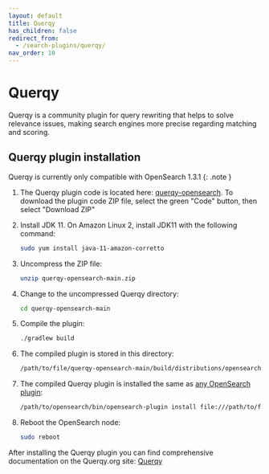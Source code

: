 ```yaml
---
layout: default
title: Querqy
has_children: false
redirect_from:
  - /search-plugins/querqy/
nav_order: 10
---
```


# Querqy

Querqy is a community plugin for query rewriting that helps to solve relevance issues, making search engines more precise regarding matching and scoring.

## Querqy plugin installation

Querqy is currently only compatible with OpenSearch 1.3.1
{: .note }

1. The Querqy plugin code is located here: [querqy-opensearch](https://github.com/querqy/querqy-opensearch). To download the plugin code ZIP file, select the green "Code" button, then select "Download ZIP"

1. Install JDK 11. On Amazon Linux 2, install JDK11 with the following command:

   ```bash
   sudo yum install java-11-amazon-corretto
   ```

1. Uncompress the ZIP file:

   ```bash
   unzip querqy-opensearch-main.zip
   ```

1. Change to the uncompressed Querqy directory:

   ```bash
   cd querqy-opensearch-main
   ```

1. Compile the plugin: 

   ```bash
   ./gradlew build
   ```

1. The compiled plugin is stored in this directory:

   ```bash
   /path/to/file/querqy-opensearch-main/build/distributions/opensearch-querqy-1.3.1.0.zip`
   ```

1. The compiled Querqy plugin is installed the same as [any OpenSearch plugin](https://opensearch.org/docs/latest/opensearch/install/plugins/#install): 

   ```bash
   /path/to/opensearch/bin/opensearch-plugin install file:///path/to/file/opensearch-querqy-1.3.1.0.zip
   ```

1. Reboot the OpenSearch node: 

   ```bash
   sudo reboot
   ```

After installing the Querqy plugin you can find comprehensive documentation on the Querqy.org site: [Querqy](https://docs.querqy.org/querqy/index.html)